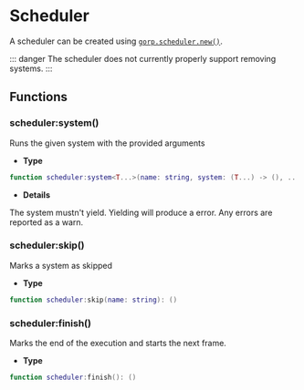 # Scheduler

A scheduler can be created using [`gorp.scheduler.new()`](./gorp.md#schedulernew).

::: danger
The scheduler does not currently properly support removing systems.
:::

## Functions

### scheduler:system()

Runs the given system with the provided arguments

-   **Type**

```lua
function scheduler:system<T...>(name: string, system: (T...) -> (), ...: T...): ()
```

-   **Details**

The system mustn't yield. Yielding will produce a error. Any errors are reported as a warn.

### scheduler:skip()

Marks a system as skipped

-   **Type**

```lua
function scheduler:skip(name: string): ()
```

### scheduler:finish()

Marks the end of the execution and starts the next frame.

-   **Type**

```lua
function scheduler:finish(): ()
```
